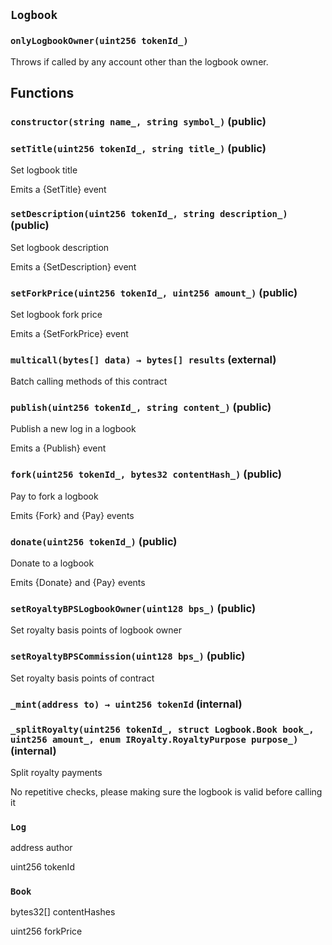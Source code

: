 ## `Logbook`

### `onlyLogbookOwner(uint256 tokenId_)`

Throws if called by any account other than the logbook owner.

## Functions

### `constructor(string name_, string symbol_)` (public)

### `setTitle(uint256 tokenId_, string title_)` (public)

Set logbook title

Emits a {SetTitle} event

### `setDescription(uint256 tokenId_, string description_)` (public)

Set logbook description

Emits a {SetDescription} event

### `setForkPrice(uint256 tokenId_, uint256 amount_)` (public)

Set logbook fork price

Emits a {SetForkPrice} event

### `multicall(bytes[] data) → bytes[] results` (external)

Batch calling methods of this contract

### `publish(uint256 tokenId_, string content_)` (public)

Publish a new log in a logbook

Emits a {Publish} event

### `fork(uint256 tokenId_, bytes32 contentHash_)` (public)

Pay to fork a logbook

Emits {Fork} and {Pay} events

### `donate(uint256 tokenId_)` (public)

Donate to a logbook

Emits {Donate} and {Pay} events

### `setRoyaltyBPSLogbookOwner(uint128 bps_)` (public)

Set royalty basis points of logbook owner

### `setRoyaltyBPSCommission(uint128 bps_)` (public)

Set royalty basis points of contract

### `_mint(address to) → uint256 tokenId` (internal)

### `_splitRoyalty(uint256 tokenId_, struct Logbook.Book book_, uint256 amount_, enum IRoyalty.RoyaltyPurpose purpose_)` (internal)

Split royalty payments

No repetitive checks, please making sure the logbook is valid before calling it

### `Log`

address
author

uint256
tokenId

### `Book`

bytes32[]
contentHashes

uint256
forkPrice
